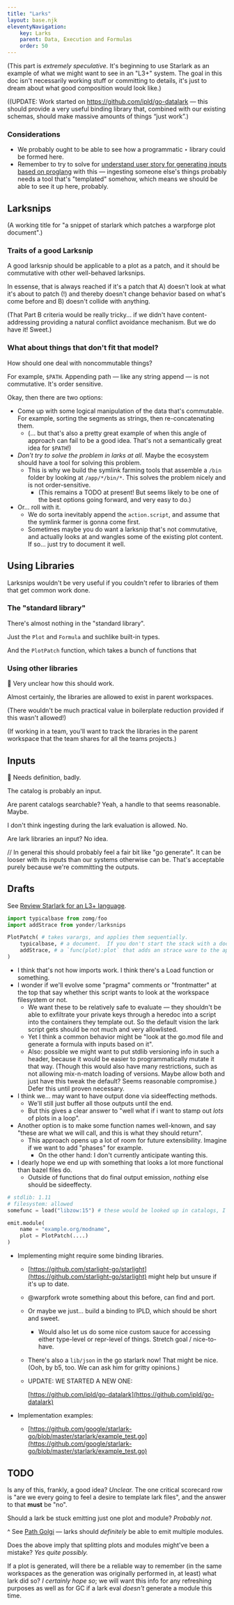```yaml
---
title: "Larks"
layout: base.njk
eleventyNavigation: 
    key: Larks
    parent: Data, Execution and Formulas
    order: 50
---
```



(This part is *extremely speculative*.  It's beginning to use Starlark as an example of what we might want to see in an "L3+" system.  The goal in this doc isn't necessarily working stuff or committing to details, it's just to dream about what good composition would look like.)

((UPDATE: Work started on https://github.com/ipld/go-datalark — this should provide a very useful binding library that, combined with our existing schemas, should make massive amounts of things “just work”.)

### Considerations

- We probably ought to be able to see how a programmatic ‣ library could be formed here.
- Remember to try to solve for [understand user story for generating inputs based on proglang](https://warpforge.notion.site/understand-user-story-for-generating-inputs-based-on-proglang-dcde115cc8a141d3a255ddc3aa345d61) with this — ingesting someone else's things probably needs a tool that's "templated" somehow, which means we should be able to see it up here, probably.

## Larksnips

(A working title for "a snippet of starlark which patches a warpforge plot document".)

### Traits of a good Larksnip

A good larksnip should be applicable to a plot as a patch, and it should be commutative with other well-behaved larksnips.

In essense, that is always reached if it's a patch that A) doesn't look at what it's about to patch (!) and thereby doesn't change behavior based on what's come before and B) doesn't collide with anything.

(That Part B criteria would be really tricky... if we didn't have content-addressing providing a natural conflict avoidance mechanism.  But we do have it!  Sweet.)

### What about things that don't fit that model?

How should one deal with noncommutable things?

For example, `$PATH`.  Appending path — like any string append — is not commutative.  It's order sensitive.

Okay, then there are two options:

- Come up with some logical manipulation of the data that's commutable.  For example, sorting the segments as strings, then re-concatenating them.
    - (... but that's also a pretty great example of when this angle of approach can fail to be a good idea.  That's not a semantically great idea for `$PATH`!)
- *Don't try to solve the problem in larks at all*.  Maybe the ecosystem should have a tool for solving this problem.
    - This is why we build the symlink farming tools that assemble a `/bin` folder by looking at `/app/*/bin/*`.  This solves the problem nicely and is not order-sensitive.
        - (This remains a TODO at present!  But seems likely to be one of the best options going forward, and very easy to do.)
- Or... roll with it.
    - We do sorta inevitably append the `action.script`, and assume that the symlink farmer is gonna come first.
    - Sometimes maybe you do want a larksnip that's not commutative, and actually looks at and wangles some of the existing plot content.  If so... just try to document it well.

## Using Libraries

Larksnips wouldn't be very useful if you couldn't refer to libraries of them that get common work done.

### The "standard library"

There's almost nothing in the "standard library".

Just the `Plot` and `Formula` and suchlike built-in types.

And the `PlotPatch` function, which takes a bunch of functions that 

### Using other libraries

🚧 Very unclear how this should work.

Almost certainly, the libraries are allowed to exist in parent workspaces.

(There wouldn't be much practical value in boilerplate reduction provided if this wasn't allowed!)

(If working in a team, you'll want to track the libraries in the parent workspace that the team shares for all the teams projects.)

## Inputs

🚧 Needs definition, badly.

The catalog is probably an input.

Are parent catalogs searchable?  Yeah, a handle to that seems reasonable.  Maybe.

I don't think ingesting during the lark evaluation is allowed.  No.

Are lark libraries an input?  No idea.

// In general this should probably feel a fair bit like "go generate".  It can be looser with its inputs than our systems otherwise can be.  That's acceptable purely because we're committing the outputs.

## Drafts

See [Review Starlark for an L3+ language](https://warpforge.notion.site/Review-Starlark-for-an-L3-language-58d5f76e959b4775b24cdc11a6a7c790).

```python
import typicalbase from zomg/foo
import addStrace from yonder/larksnips

PlotPatch( # takes varargs, and applies them sequentially.
	typicalbase, # a document.  If you don't start the stack with a doc, it's zero.
	addStrace, # a `func(plot):plot` that adds an strace ware to the apps folder.
)

```

- I think that's not how imports work.  I think there's a Load function or something.
- I wonder if we'll evolve some "pragma" comments or "frontmatter" at the top that say whether this script wants to look at the workspace filesystem or not.
    - We want these to be relatively safe to evaluate — they shouldn't be able to exfiltrate your private keys through a heredoc into a script into the containers they template out.  So the default vision the lark script gets should be not much and very allowlisted.
    - Yet I think a common behavior might be "look at the go.mod file and generate a formula with inputs based on it".
    - Also: possible we might want to put stdlib versioning info in such a header, because it would be easier to programmatically mutate it that way.  (Though this would also have many restrictions, such as not allowing mix-n-match loading of versions.  Maybe allow both and just have this tweak the default?  Seems reasonable compromise.)  Defer this until proven necessary.
- I think we... may want to have output done via sideeffecting methods.
    - We'll still just buffer all those outputs until the end.
    - But this gives a clear answer to "well what if i want to stamp out *lots* of plots in a loop".
- Another option is to make some function names well-known, and say "these are what we will call, and this is what they should return".
    - This approach opens up a lot of room for future extensibility.  Imagine if we want to add "phases" for example.
        - On the other hand: I don't currently anticipate wanting this.
- I dearly hope we end up with something that looks a lot more functional than bazel files do.
    - Outside of functions that do final output emission, *nothing* else should be sideeffecty.

```python
# stdlib: 1.11
# filesystem: allowed
somefunc = load("libzow:15") # these would be looked up in catalogs, I guess?

emit.module(
	name = "example.org/modname",
	plot = PlotPatch(....)
)
```

- Implementing might require some binding libraries.
    - [https://github.com/starlight-go/starlight](https://github.com/starlight-go/starlight) might help but unsure if it's up to date.
    - @warpfork  wrote something about this before, can find and port.
    - Or maybe we just... build a binding to IPLD, which should be short and sweet.
        - Would also let us do some nice custom sauce for accessing either type-level or repr-level of things.  Stretch goal / nice-to-have.
    - There's also a `lib/json` in the go starlark now!  That might be nice.  (Ooh, by b5, too.  We can ask him for gritty opinions.)
    - UPDATE: WE STARTED A NEW ONE:
        
        [https://github.com/ipld/go-datalark](https://github.com/ipld/go-datalark)
        
- Implementation examples:
    - [https://github.com/google/starlark-go/blob/master/starlark/example_test.go](https://github.com/google/starlark-go/blob/master/starlark/example_test.go)

## TODO

Is any of this, frankly, a good idea?  *Unclear.*  The one critical scorecard row is "are we every going to feel a desire to template lark files", and the answer to that **must** be "no".

Should a lark be stuck emitting just one plot and module?  *Probably not*.

^ See [Path Golgi](https://warpforge.notion.site/Path-Golgi-32f6cea9bb8c47b5ba4610d2e5fa4bd6) — larks should *definitely* be able to emit multiple modules.

Does the above imply that splitting plots and modules might've been a mistake?  *Yes quite possibly.*

If a plot is generated, will there be a reliable way to remember (in the same workspaces as the generation was originally performed in, at least) what lark did so?  *I certainly hope so*; we will want this info for any refreshing purposes as well as for GC if a lark eval *doesn't* generate a module this time.